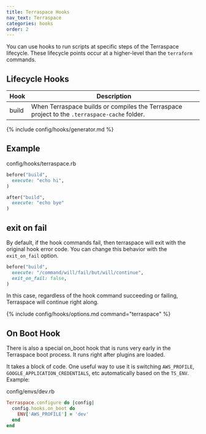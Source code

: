 ```yaml
---
title: Terraspace Hooks
nav_text: Terraspace
categories: hooks
order: 2
---
```


You can use hooks to run scripts at specific steps of the Terraspace lifecycle. These lifecycle points occur at a higher-level than the `terraform` commands.

## Lifecycle Hooks

Hook | Description
---|---
build | When Terraspace builds or compiles the Terraspace project to the `.terraspace-cache` folder.

{% include config/hooks/generator.md %}

## Example

config/hooks/terraspace.rb

```ruby
before("build",
  execute: "echo hi",
)

after("build",
  execute: "echo bye"
)
```

## exit on fail

By default, if the hook commands fail, then terraspace will exit with the original hook error code.  You can change this behavior with the `exit_on_fail` option.

```ruby
before("build",
  execute: "/command/will/fail/but/will/continue",
  exit_on_fail: false,
)
```

In this case, regardless of the hook command succeeding or failing, Terraspace will continue right along.

{% include config/hooks/options.md command="terraspace" %}

## On Boot Hook

There is also a special on_boot hook that is runs very early in the Terraspace boot process. It runs right after plugins are loaded.

It takes a block of code. One useful way to use it is switching `AWS_PROFILE`, `GOOGLE_APPLICATION_CREDENTIALS`, etc automatically based on the `TS_ENV`. Example:

config/envs/dev.rb

```ruby
Terraspace.configure do |config|
  config.hooks.on_boot do
    ENV['AWS_PROFILE'] = 'dev'
  end
end
```

